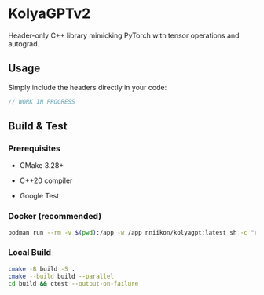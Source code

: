 # KolyaGPTv2

Header-only C++ library mimicking PyTorch with tensor operations and autograd.

## Usage

Simply include the headers directly in your code:

```cpp
// WORK IN PROGRESS
```

## Build & Test

### Prerequisites

- CMake 3.28+

- C++20 compiler

- Google Test

### Docker (recommended)

```sh
podman run --rm -v $(pwd):/app -w /app nniikon/kolyagpt:latest sh -c "cmake -B build -S . && cmake --build build --parallel && cd build && ctest --output-on-failure"
```

### Local Build
```sh
cmake -B build -S .
cmake --build build --parallel
cd build && ctest --output-on-failure
```
